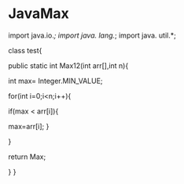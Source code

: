 # JavaMax

import java.io.*;
import java. lang.*;
import java. util.*;

class test{

public static int Max12(int arr[],int n){

   int max= Integer.MIN_VALUE;

   for(int i=0;i<n;i++){

   if(max < arr[i]){

   max=arr[i];
   }
   
   }

   return Max;
   
}
}


